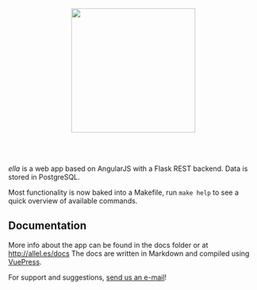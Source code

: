 <div style="text-align: center;padding-top: 50px;padding-bottom: 50px">
	<img width="250px;" src="https://gitlab.com/alleles/ella/raw/dev/docs/logo_blue.svg">
</div>

*ella* is a web app based on AngularJS with a Flask REST backend. Data is stored in PostgreSQL.

Most functionality is now baked into a Makefile, run `make help` to see a quick overview of available commands.

## Documentation
More info about the app can be found in the docs folder or at http://allel.es/docs
The docs are written in Markdown and compiled using [VuePress](https://vuepress.vuejs.org/).


For support and suggestions, [send us an e-mail](ma&#105;lt&#111;&#58;&#101;%6&#67;la&#37;2&#68;s&#117;pport&#64;m&#101;&#100;i&#115;&#105;&#110;&#46;%75i%&#54;F&#46;n%&#54;F)!